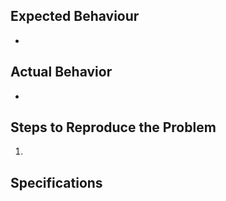 ## Expected Behaviour
<!--
Please explain what was expected from the code (e.g., result, speed).
-->
-

## Actual Behavior
<!--
Please explain what actually occurred in contrast to expectations.
 
Tracebacks (formatted in code blocks) are appreciated.
-->
-

## Steps to Reproduce the Problem
<!--
Please explain how to reproduce the problem.
-->
1.

## Specifications
<!--
Please run `utilities/print_system_specs.py` and paste the output in the code block below.
-->
```

```
